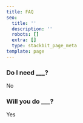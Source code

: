 ```yaml
---
title: FAQ
seo:
  title: ''
  description: ''
  robots: []
  extra: []
  type: stackbit_page_meta
template: page
---
```

### Do I need \__\_?

No

### Will you do \__\_?

Yes
